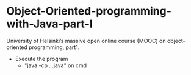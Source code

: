 # Object-Oriented-programming-with-Java-part-I
University of Helsinki’s massive open online course (MOOC) on object-oriented programming, part1.

* Execute the program
  * "java -cp . <name of the file>.java"
	  on cmd